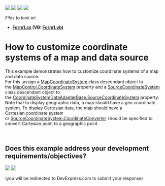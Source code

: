 <!-- default badges list -->
![](https://img.shields.io/endpoint?url=https://codecentral.devexpress.com/api/v1/VersionRange/128576316/14.2.3%2B)
[![](https://img.shields.io/badge/Open_in_DevExpress_Support_Center-FF7200?style=flat-square&logo=DevExpress&logoColor=white)](https://supportcenter.devexpress.com/ticket/details/T202055)
[![](https://img.shields.io/badge/📖_How_to_use_DevExpress_Examples-e9f6fc?style=flat-square)](https://docs.devexpress.com/GeneralInformation/403183)
[![](https://img.shields.io/badge/💬_Leave_Feedback-feecdd?style=flat-square)](#does-this-example-address-your-development-requirementsobjectives)
<!-- default badges end -->
<!-- default file list -->
*Files to look at*:

* **[Form1.cs](./CS/CoordinateSystems/Form1.cs) (VB: [Form1.vb](./VB/CoordinateSystems/Form1.vb))**
<!-- default file list end -->
# How to customize coordinate systems of a map and data source


<p>This example demonstrates how to customize coordinate systems of a map and data source.<br />For this ,assign a <a href="https://documentation.devexpress.com/#WindowsForms/clsDevExpressXtraMapMapCoordinateSystemtopic">MapCoordinateSystem</a> class descendant object to the <a href="https://documentation.devexpress.com/#WindowsForms/DevExpressXtraMapMapControl_CoordinateSystemtopic">MapControl.CoordinateSystem</a> property and a <a href="https://documentation.devexpress.com/#WindowsForms/clsDevExpressXtraMapSourceCoordinateSystemtopic">SourceCoordinateSystem</a> class descendant object to the <a href="https://documentation.devexpress.com/#WindowsForms/clsDevExpressXtraMapCoordinateSystemDataAdapterBasetopic">CoordinateSystemDataAdapterBase.SourceCoordinateSystem</a> property.<br />Note that to display geographic data, a map should have a geo coordinate system. To display Cartesian data, the map should have a Cartesian coordinate system or <a href="https://documentation.devexpress.com/#WindowsForms/DevExpressXtraMapSourceCoordinateSystem_CoordinateConvertertopic">SourceCoordinateSystem.CoordinateConverter</a> should be specified to convert Cartesian point to a geographic point.</p>

<br/>


<!-- feedback -->
## Does this example address your development requirements/objectives?

[<img src="https://www.devexpress.com/support/examples/i/yes-button.svg"/>](https://www.devexpress.com/support/examples/survey.xml?utm_source=github&utm_campaign=winforms-map-customize-coordinate-systems-of-a-map&~~~was_helpful=yes) [<img src="https://www.devexpress.com/support/examples/i/no-button.svg"/>](https://www.devexpress.com/support/examples/survey.xml?utm_source=github&utm_campaign=winforms-map-customize-coordinate-systems-of-a-map&~~~was_helpful=no)

(you will be redirected to DevExpress.com to submit your response)
<!-- feedback end -->

